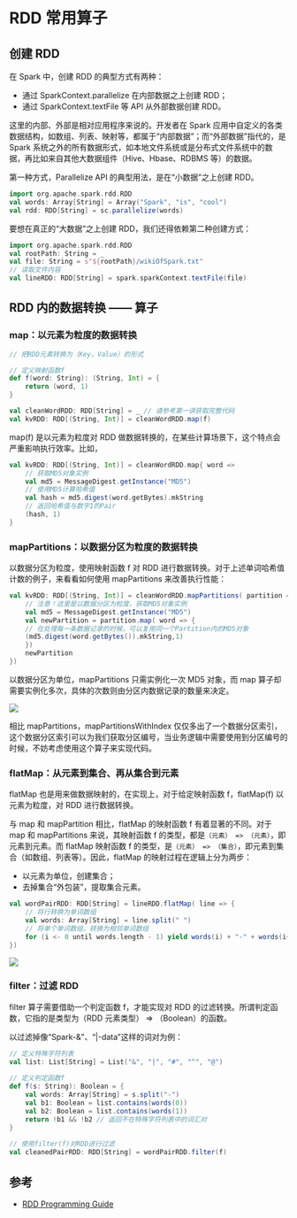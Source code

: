 # RDD 常用算子

## 创建 RDD

在 Spark 中，创建 RDD 的典型方式有两种：

- 通过 SparkContext.parallelize 在内部数据之上创建 RDD；
- 通过 SparkContext.textFile 等 API 从外部数据创建 RDD。

这里的内部、外部是相对应用程序来说的。开发者在 Spark 应用中自定义的各类数据结构，如数组、列表、映射等，都属于“内部数据”；而“外部数据”指代的，是 Spark 系统之外的所有数据形式，如本地文件系统或是分布式文件系统中的数据，再比如来自其他大数据组件（Hive、Hbase、RDBMS 等）的数据。

第一种方式，Parallelize API 的典型用法，是在“小数据”之上创建 RDD。

```scala
import org.apache.spark.rdd.RDD
val words: Array[String] = Array("Spark", "is", "cool")
val rdd: RDD[String] = sc.parallelize(words)
```

要想在真正的“大数据”之上创建 RDD，我们还得依赖第二种创建方式：

```scala
import org.apache.spark.rdd.RDD
val rootPath: String = _
val file: String = s"${rootPath}/wikiOfSpark.txt"
// 读取文件内容
val lineRDD: RDD[String] = spark.sparkContext.textFile(file)
```

## RDD 内的数据转换 —— 算子

### map：以元素为粒度的数据转换

```scala
// 把RDD元素转换为（Key，Value）的形式

// 定义映射函数f
def f(word: String): (String, Int) = {
    return (word, 1)
}

val cleanWordRDD: RDD[String] = _ // 请参考第一讲获取完整代码
val kvRDD: RDD[(String, Int)] = cleanWordRDD.map(f)
```

map(f) 是以元素为粒度对 RDD 做数据转换的，在某些计算场景下，这个特点会严重影响执行效率。比如，

```scala
val kvRDD: RDD[(String, Int)] = cleanWordRDD.map{ word =>
    // 获取MD5对象实例
    val md5 = MessageDigest.getInstance("MD5")
    // 使用MD5计算哈希值
    val hash = md5.digest(word.getBytes).mkString
    // 返回哈希值与数字1的Pair
    (hash, 1)
}
```

### mapPartitions：以数据分区为粒度的数据转换

以数据分区为粒度，使用映射函数 f 对 RDD 进行数据转换。对于上述单词哈希值计数的例子，来看看如何使用 mapPartitions 来改善执行性能：

```scala
val kvRDD: RDD[(String, Int)] = cleanWordRDD.mapPartitions( partition => {
    // 注意！这里是以数据分区为粒度，获取MD5对象实例
    val md5 = MessageDigest.getInstance("MD5")
    val newPartition = partition.map( word => {
    // 在处理每一条数据记录的时候，可以复用同一个Partition内的MD5对象
    (md5.digest(word.getBytes()).mkString,1)
    })
    newPartition
})
```

以数据分区为单位，mapPartitions 只需实例化一次 MD5 对象，而 map 算子却需要实例化多次，具体的次数则由分区内数据记录的数量来决定。

![](https://static001.geekbang.org/resource/image/c7/8d/c76be8ff89f1c37e52e9f17b66bf398d.jpg?wh=1920x779)

相比 mapPartitions，mapPartitionsWithIndex 仅仅多出了一个数据分区索引，这个数据分区索引可以为我们获取分区编号，当业务逻辑中需要使用到分区编号的时候，不妨考虑使用这个算子来实现代码。

### flatMap：从元素到集合、再从集合到元素

flatMap 也是用来做数据映射的，在实现上，对于给定映射函数 f，flatMap(f) 以元素为粒度，对 RDD 进行数据转换。

与 map 和 mapPartition 相比，flatMap 的映射函数 f 有着显著的不同。对于 map 和 mapPartitions 来说，其映射函数 f 的类型，都是`（元素） => （元素）`，即元素到元素。而 flatMap 映射函数 f 的类型，是`（元素） => （集合）`，即元素到集合（如数组、列表等）。因此，flatMap 的映射过程在逻辑上分为两步：

- 以元素为单位，创建集合；
- 去掉集合“外包装”，提取集合元素。

```scala
val wordPairRDD: RDD[String] = lineRDD.flatMap( line => {
    // 将行转换为单词数组
    val words: Array[String] = line.split(" ")
    // 将单个单词数组，转换为相邻单词数组
    for (i <- 0 until words.length - 1) yield words(i) + "-" + words(i+1)
})
```

![](https://static001.geekbang.org/resource/image/a6/bd/a6bcd12fbc377405557c1aaf63cd24bd.jpg?wh=1920x840)

### filter：过滤 RDD

filter 算子需要借助一个判定函数 f，才能实现对 RDD 的过滤转换。所谓判定函数，它指的是类型为（RDD 元素类型） => （Boolean）的函数。

以过滤掉像“Spark-&”、“|-data”这样的词对为例：

```scala
// 定义特殊字符列表
val list: List[String] = List("&", "|", "#", "^", "@")
 
// 定义判定函数f
def f(s: String): Boolean = {
    val words: Array[String] = s.split("-")
    val b1: Boolean = list.contains(words(0))
    val b2: Boolean = list.contains(words(1))
    return !b1 && !b2 // 返回不在特殊字符列表中的词汇对
}
 
// 使用filter(f)对RDD进行过滤
val cleanedPairRDD: RDD[String] = wordPairRDD.filter(f)
```

## 参考

- [RDD Programming Guide](https://spark.apache.org/docs/latest/rdd-programming-guide.html)

